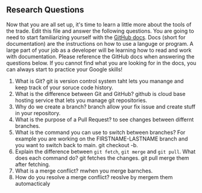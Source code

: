 ## Research Questions 

Now that you are all set up, it's time to learn a little more about the tools of the trade. Edit this file and answer the following questions. You are going to need to start familiarizing yourself with the [GitHub docs](https://docs.github.com/en). Docs (short for documentation) are the instructions on how to use a languge or program. A large part of your job as a developer will be learning how to read and work with documentation. Please reference the GitHub docs when answering the questions below. If you cannot find what you are looking for in the docs, you can always start to practice your Google skills!

1. What is Git?
git is version control system taht lets you manange and keep track of your soruce code history.
2. What is the difference between Git and GitHub?
github is cloud base hosting service that lets you manage git repositories. 
3. Why do we create a branch?
branch allow your fix issue and create stuff in your repository.
4. What is the purpose of a Pull Request?
to see changes between differnt branches. 
5. What is the command you can use to switch between branches? For example you are working on the FIRSTNAME-LASTNAME branch and you want to switch back to main.
git checkout -b.
6. Explain the difference between `git fetch`, `git merge` and `git pull`. What does each command do?
git fetches the changes.
git pull merge them after fetching.
7. What is a merge conflict?
mwhen you merge barnches.
8. How do you resolve a merge conflict?
reoslve by mergem them automacticaly